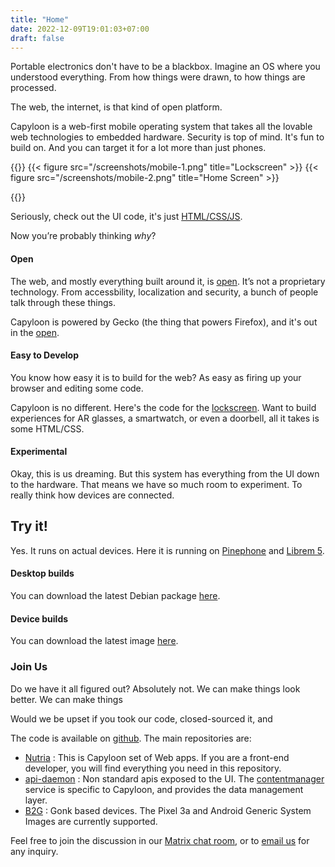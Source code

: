 ```yaml
---
title: "Home"
date: 2022-12-09T19:01:03+07:00
draft: false
---
```


Portable electronics don't have to be a blackbox. Imagine an OS where you understood everything. From how things were drawn, to how things are processed. 

The web, the internet, is that kind of open platform. 

Capyloon is a web-first mobile operating system that takes all the lovable web technologies to embedded hardware. Security is top of mind. It's fun to build on. And you can target it for a lot more than just phones.

{{<imagecontainer>}}
{{< figure src="/screenshots/mobile-1.png" title="Lockscreen" >}}
{{< figure src="/screenshots/mobile-2.png" title="Home Screen" >}}

{{</imagecontainer>}}

<!-- There really shouldn't be a divide between “native” and “web”. At least not in the way people build apps. 

Here's the code for a button on 5 different platforms
```
// Android
<Button android:text="I'm a button">

// iOS
Button("I'm a button")

// UWP (Windows)
<Button content="I'm a button" />

// Web
<Button>I'm a button</Button>
```

And of these platforms, the web code can run any of these platforms. Because there are ~~rendering engines~~ browsers that work across all of them. It's why people build with [Electron](https://www.electronjs.org/).

And if you can really draw anything with the web, target any platform, then why do we still need to learn all this platform-specific stuff? 
 -->

Seriously, check out the UI code, it's just [HTML/CSS/JS](https://github.com/capyloon/nutria/tree/main/apps/homescreen). 

Now you’re probably thinking *why*?

#### Open
The web, and mostly everything built around it, is [open](https://www.w3.org/). It’s not a proprietary technology. From accessbility, localization and security, a bunch of people talk through these things.

Capyloon is powered by Gecko (the thing that powers Firefox), and it's out in the [open](https://github.com/capyloon).

#### Easy to Develop
You know how easy it is to build for the web? As easy as firing up your browser and editing some code. 

Capyloon is no different. Here's the code for the [lockscreen](https://github.com/capyloon/nutria/tree/main/apps/homescreen). Want to build experiences for AR glasses, a smartwatch, or even a doorbell, all it takes is some HTML/CSS. 

#### Experimental
Okay, this is us dreaming. But this system has everything from the UI down to the hardware. That means we have so much room to experiment. To really think how devices are connected. 


## Try it!

Yes. It runs on actual devices. Here it is running on [Pinephone](#) and [Librem 5](#).


#### Desktop builds

You can download the latest Debian package [here](packages).

#### Device builds

You can download the latest image [here](packages).


### Join Us

Do we have it all figured out? Absolutely not. We can make things look better. We can make things

Would we be upset if you took our code, closed-sourced it, and 

The code is available on [github](https://github.com/capyloon). The main repositories are:

- [Nutria](https://github.com/capyloon/nutria) : This is Capyloon set of Web apps. If you are a front-end developer, you will find everything you need in this repository.
- [api-daemon](https://github.com/capyloon/api-daemon) : Non standard apis exposed to the UI. The [contentmanager](https://github.com/capyloon/api-daemon/tree/main/services/contentmanager) service is specific to Capyloon, and provides the data management layer.
- [B2G](https://github.com/capyloon/B2G) : Gonk based devices. The Pixel 3a and Android Generic System Images are currently supported.

Feel free to join the discussion in our [Matrix chat room](https://matrix.to/#/#capyloon:matrix.org), or to [email us](mailto:contact@capyloon.org) for any inquiry.
